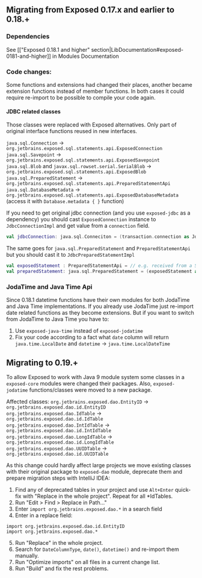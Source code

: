 ## Migrating from Exposed 0.17.x and earlier to 0.18.+
### Dependencies

See [["Exposed 0.18.1 and higher" section|LibDocumentation#exposed-0181-and-higher]] in Modules Documentation

### Code changes:
Some functions and extensions had changed their places, another became extension functions instead of member functions.
In both cases it could require re-import to be possible to compile your code again.

#### JDBC related classes 
Those classes were replaced with Exposed alternatives. Only part of original interface functions reused in new interfaces.

`java.sql.Connection` -> `org.jetbrains.exposed.sql.statements.api.ExposedConnection` 
`java.sql.Savepoint` -> `org.jetbrains.exposed.sql.statements.api.ExposedSavepoint`
`java.sql.Blob` and `javax.sql.rowset.serial.SerialBlob` -> `org.jetbrains.exposed.sql.statements.api.ExposedBlob`
`java.sql.PreparedStatement` -> `org.jetbrains.exposed.sql.statements.api.PreparedStatementApi`
`java.sql.DatabaseMetadata` -> `org.jetbrains.exposed.sql.statements.api.ExposedDatabaseMetadata` (access it with `Database.metadata { }` function)

If you need to get original jdbc connection (and you use `exposed-jdbc` as a dependency) you should cast `ExposedConnection` instance to `JdbcConnectionImpl` and get value from a `connection` field.
```kotlin
val jdbcConnection: java.sql.Conneciton = (transaction.connection as JdbcConnectionImpl).connection
```

The same goes for `java.sql.PreparedStatement` and `PreparedStatementApi` but you should cast it to `JdbcPreparedStatementImpl`
```kotlin
val exposedStatement : PreparedStatementApi = // e.g. received from a StatementInterceptor
val preparedStatement: java.sql.PreparedStatement = (exposedStatement as JdbcPreparedStatementImpl).statement
```
### JodaTime and Java Time Api
Since 0.18.1 datetime functions have their own modules for both JodaTime and Java Time implementations.
If you already use JodaTime just re-import date related functions as they become extensions.
But if you want to switch from JodaTime to Java Time you have to:
1. Use `exposed-java-time` instead of `exposed-jodatime`
2. Fix your code according to a fact what `date` column will return `java.time.LocalDate` and `datetime` -> `java.time.LocalDateTime`

## Migrating to 0.19.+
To allow Exposed to work with Java 9 module system some classes in a `exposed-core` modules were changed their packages.
Also, `exposed-jodatime` functions/classes were moved to a new package.

Affected classes:
`org.jetbrains.exposed.dao.EntityID`     -> `org.jetbrains.exposed.dao.id.EntityID` 
`org.jetbrains.exposed.dao.IdTable`      -> `org.jetbrains.exposed.dao.id.IdTable` 
`org.jetbrains.exposed.dao.IntIdTable`   -> `org.jetbrains.exposed.dao.id.IntIdTable` 
`org.jetbrains.exposed.dao.LongIdTable`  -> `org.jetbrains.exposed.dao.id.LongIdTable` 
`org.jetbrains.exposed.dao.UUIDTable`    -> `org.jetbrains.exposed.dao.id.UUIDTable` 

As this change could hardly affect large projects we move existing classes with their original package to `exposed-dao` module, deprecate them and prepare migration steps with IntelliJ IDEA:
1. Find any of deprecated tables in your project and use `Alt+Enter` quick-fix with "Replace in the whole project". Repeat for all *IdTables.
2. Run "Edit > Find > Replace in Path..."
3. Enter `import org.jetbrains.exposed.dao.*` in a search field
4. Enter in a replace field:
```
import org.jetbrains.exposed.dao.id.EntityID
import org.jetbrains.exposed.dao.*
```
5. Run "Replace" in the whole project.
6. Search for `DateColumnType`, `date()`, `datetime()` and re-import them manually.
7. Run "Optimize imports" on all files in a current change list.
8. Run "Build" and fix the rest problems.
